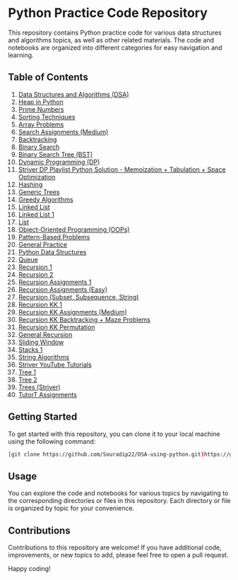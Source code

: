 # Python Practice Code Repository

This repository contains Python practice code for various data structures and algorithms topics, as well as other related materials. The code and notebooks are organized into different categories for easy navigation and learning.

## Table of Contents

1. [Data Structures and Algorithms (DSA)](./450%20DSA)
2. [Heap in Python](./ALL%20ABOUT%20HEAP%20IN%20PYTHON.ipynb)
3. [Prime Numbers](./ALL%20ABOUT%20PRIMES.ipynb)
4. [Sorting Techniques](./ALL%20SORTING%20TECHNIQUE.ipynb)
5. [Array Problems](./Array%20KK%20-%20Medium.ipynb)
6. [Search Assignments (Medium)](./Assignments%20-%20Searching%20%5BMEDIUM%5D%20KK%20.ipynb)
7. [Backtracking](./BACKTRACKING.ipynb)
8. [Binary Search](./Binary%20Search.ipynb)
9. [Binary Search Tree (BST)](./BST%20-%201.ipynb)
10. [Dynamic Programming (DP)](./DP%201.ipynb)
11. [Striver DP Playlist Python Solution - Memoization + Tabulation + Space Optimization](./Python%20Solution%20Striver%20DP%20Playlist%20-%20Memoization%2C%20Tabulation%20%26%20Space%20Optimization%20.ipynb)
12. [Hashing](./HASHING.ipynb)
13. [Generic Trees](./Generic%20Trees.ipynb)
14. [Greedy Algorithms](./GREEDY%20ALGOs.ipynb)
15. [Linked List](./LINKEDLIST%20-%20IMPORTANT.ipynb)
16. [Linked List 1](./LinkedList-1.ipynb)
17. [List](./List.ipynb)
18. [Object-Oriented Programming (OOPs)](./OOPs)
19. [Pattern-Based Problems](./PATTERN%20BASED%20PROBLEMS)
20. [General Practice](./PRACTICE)
21. [Python Data Structures](./Python%20Data%20Structures)
22. [Queue](./Queue%20-%201.ipynb)
23. [Recursion 1](./Recursion%20-%201.ipynb)
24. [Recursion 2](./Recursion%20-%202.ipynb)
25. [Recursion Assignments 1](./Recursion%20-%20Assignments%20-%201.ipynb)
26. [Recursion Assignments (Easy)](./Recursion%20-%20Easy%20-%20Assignments.ipynb)
27. [Recursion (Subset, Subsequence, String)](./RECURSION%20-%20SUBSET,%20SUBSEQUENCE,%20STRING%20%28Striver%20YT%29.ipynb)
28. [Recursion KK 1](./Recursion%20KK%20-%201.ipynb)
29. [Recursion KK Assignments (Medium)](./Recursion%20KK%20-%20Assignments%20%5BMEDIUM%5D.ipynb)
30. [Recursion KK Backtracking + Maze Problems](./Recursion%20KK%20-%20Backtracking%20%2B%20Maze%20Problems.ipynb)
31. [Recursion KK Permutation](./Recursion%20KK%20-%20Permutation.ipynb)
32. [General Recursion](./RECURSION.ipynb)
33. [Sliding Window](./SLIDING%20WINDOW.ipynb)
34. [Stacks 1](./Stacks%20-%201.ipynb)
35. [String Algorithms](./STRING%20+%20ALGOS.ipynb)
36. [Striver YouTube Tutorials](./STRIVER%20-%20YOUTUBE)
37. [Tree 1](./TREE%20-%201.ipynb)
38. [Tree 2](./TREE%20-%202.ipynb)
39. [Trees (Striver)](./TREES%20-%20Striver.ipynb)
40. [TutorT Assignments](./TUTORT%20-%20Assignments)

## Getting Started

To get started with this repository, you can clone it to your local machine using the following command:

```bash
[git clone https://github.com/Souradip22/DSA-using-python.git)https://github.com/Souradip22/DSA-using-python.git]
```
## Usage

You can explore the code and notebooks for various topics by navigating to the corresponding directories or files in this repository. Each directory or file is organized by topic for your convenience.

## Contributions

Contributions to this repository are welcome! If you have additional code, improvements, or new topics to add, please feel free to open a pull request.


Happy coding!
